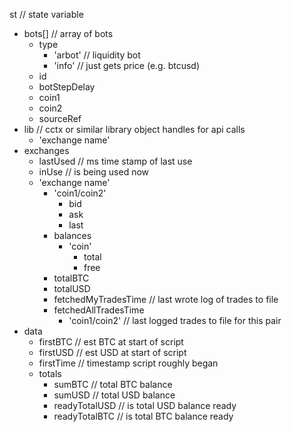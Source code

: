 st // state variable
  * bots[] // array of bots
    * type
      * 'arbot' // liquidity bot
      * 'info' // just gets price (e.g. btcusd)
    * id
    * botStepDelay
    * coin1
    * coin2
    * sourceRef
  * lib // cctx or similar library object handles for api calls
    * 'exchange name'
  * exchanges
    * lastUsed // ms time stamp of last use
    * inUse // is being used now
    * 'exchange name'
      * 'coin1/coin2'
        * bid
        * ask
        * last
      * balances
        * 'coin'
          * total
          * free
      * totalBTC
      * totalUSD
      * fetchedMyTradesTime // last wrote log of trades to file
      * fetchedAllTradesTime
        * 'coin1/coin2'  // last logged trades to file for this pair
  * data
    * firstBTC // est BTC at start of script
    * firstUSD // est USD at start of script
    * firstTime // timestamp script roughly began
    * totals
      * sumBTC // total BTC balance
      * sumUSD // total USD balance
      * readyTotalUSD // is total USD balance ready
      * readyTotalBTC // is total BTC balance ready